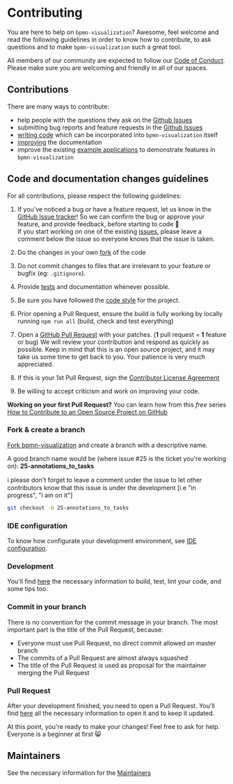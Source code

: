 # Contributing

You are here to help on `bpmn-visualization`? Awesome, feel welcome and read the following guidelines in order to know how to contribute, to ask questions and to make `bpmn-visualization` such a great tool.

All members of our community are expected to follow our [Code of Conduct](CODE_OF_CONDUCT.md). Please make sure you are welcoming and friendly in all of our spaces.

## Contributions 

There are many ways to contribute:

- help people with the questions they ask on the [Github Issues](https://github.com/process-analytics/bpmn-visualization-js/issues)
- submitting bug reports and feature requests in the [Github Issues](https://github.com/process-analytics/bpmn-visualization-js/issues/new)
- [writing code](CONTRIBUTING.md#code-and-documentation-changes-guidelines) which can be incorporated into `bpmn-visualization` itself
- [improving](CONTRIBUTING.md#code-and-documentation-changes-guidelines) the documentation
- improve the existing [example applications](https://github.com/process-analytics/bpmn-visualization-examples) to demonstrate features in `bpmn-visualization`

## Code and documentation changes guidelines

For all contributions, please respect the following guidelines:

1. If you've noticed a bug or have a feature request, let us know in the [GitHub Issue tracker](https://github.com/process-analytics/bpmn-visualization-js/issues/new )! So we can confirm the bug or approve your feature, and provide feedback, before starting to code 🙂  
If you start working on one of the existing [issues](https://github.com/process-analytics/bpmn-visualization-js/issues), please leave a comment below the issue so everyone knows that the issue is taken.

2. Do the changes in your own [fork](CONTRIBUTING.md#fork--create-a-branch) of the code

3. Do not commit changes to files that are irrelevant to your feature or bugfix (eg: `.gitignore`).

4. Provide [tests](./docs/development/development.md#tests) and documentation whenever possible.

5. Be sure you have followed the [code style](./docs/development/development.md#code-style) for the project.

6. Prior opening a Pull Request, ensure the build is fully working by locally running `npm run all` (build, check and
test everything)

7. Open a [GitHub Pull Request](./docs/development/pull-request.md#open-a-pull-request) with your patches. (**1** pull request = **1** feature or bug)
   We will review your contribution and respond as quickly as possible. Keep in mind that this is an open source project, and it may take us some time to get back to you. Your patience is very much appreciated.

8. If this is your 1st Pull Request, sign the [Contributor License Agreement](./docs/development/pull-request.md#sign-the-contributor-license-agreement)

9. Be willing to accept criticism and work on improving your code. 

**Working on your first Pull Request?** You can learn how from this *free* series [How to Contribute to an Open Source Project on  GitHub](https://egghead.io/series/how-to-contribute-to-an-open-source-project-on-github)    

### Fork & create a branch

[Fork bpmn-visualization](https://help.github.com/articles/fork-a-repo) and create a branch with a descriptive name. 

A good branch name would be (where issue #25 is the ticket you're working on): **25-annotations_to_tasks**  

ℹ️ please don't forget to leave a comment under the issue to let other contributors know that this issue is under the development \[i.e "in progress", "i am on it"\]

```sh
git checkout -b 25-annotations_to_tasks
```

### IDE configuration
To know how configurate your development environment, see [IDE configuration](./docs/development/ide-configuration.md).

### Development

You'll find [here](./docs/development/development.md) the necessary information to build, test, lint your code, and some tips too. 

### Commit in your branch
There is no convention for the commit message in your branch.
The most important part is the title of the Pull Request, because:
- Everyone must use Pull Request, no direct commit allowed on master branch
- The commits of a Pull Request are almost always squashed
- The title of the Pull Request is used as proposal for the maintainer merging the Pull Request

### Pull Request

After your development finished, you need to open a Pull Request. You'll find [here](./docs/development/pull-request.md) all the necessary information to open it and to keep it updated.


At this point, you're ready to make your changes! Feel free to ask for help. Everyone is a beginner at first 😸

## Maintainers

See the necessary information for the [Maintainers](./docs/development/maintainers.md)
